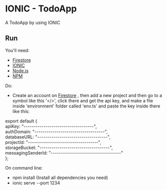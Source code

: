 # IONIC - TodoApp

A TodoApp by using IONIC

## Run

You'll need:

- [Firestore](https://firebase.google.com/)
- [IONIC](https://ionicframework.com/)
- [Node.js](https://nodejs.org/en/)
- [NPM](https://www.npmjs.com/)

Do:

- Create an account on [Firestore](https://firebase.google.com/) , then add a new project and then go to a symbol like this '</>', click there and get the api key, and make a file inside 'environment' folder called 'env.ts' and paste the key inside there like this:

export default { <br />
  apiKey: "-----------------------------------",<br />
  authDomain: "-----------------------------------",<br />
  databaseURL: "-----------------------------------",<br />
  projectId: "-----------------------------------",<br />
  storageBucket: "-----------------------------------",<br />
  messagingSenderId: "-----------------------------------"<br />
};

On command line:

- npm install (Install all dependencies you need)
- ionic serve --port 1234
